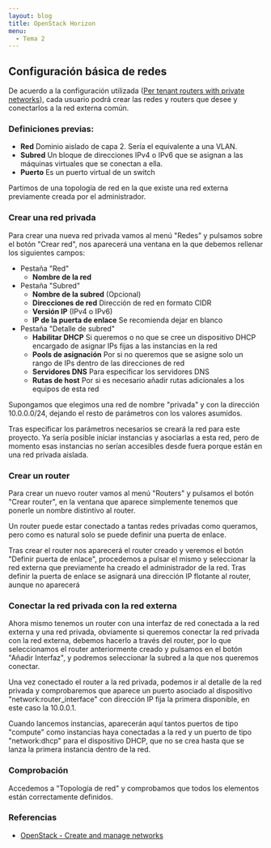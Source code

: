 ```yaml
---
layout: blog
title: OpenStack Horizon
menu:
  - Tema 2
---
```

## Configuración básica de redes

De acuerdo a la configuración utilizada ([Per tenant routers with private
networks](http://docs.openstack.org/grizzly/openstack-network/admin/content/app_demo_routers_with_private_networks.html)),
cada usuario podrá crear las redes y routers que desee y conectarlos a la red
externa común.

### Definiciones previas:

* **Red** Dominio aislado de capa 2. Sería el equivalente a una VLAN.
* **Subred** Un bloque de direcciones IPv4 o IPv6 que se asignan a las máquinas
  virtuales que se conectan a ella.
* **Puerto** Es un puerto virtual de un switch

Partimos de una topología de red en la que existe una red externa previamente
creada por el administrador.

### Crear una red privada

Para crear una nueva red privada vamos al menú "Redes" y pulsamos sobre el botón
"Crear red", nos aparecerá una ventana en la que debemos rellenar los siguientes
campos:

* Pestaña "Red"
    * **Nombre de la red**
* Pestaña "Subred"
    * **Nombre de la subred** (Opcional)
    * **Direcciones de red** Dirección de red en formato CIDR
    * **Versión IP** (IPv4 o IPv6)
    * **IP de la puerta de enlace** Se recomienda dejar en blanco
* Pestaña "Detalle de subred"
    * **Habilitar DHCP** Si queremos o no que se cree un dispositivo DHCP
    encargado de asignar IPs fijas a las instancias en la red
    * **Pools de asignación** Por si no queremos que se asigne solo un rango de
    IPs dentro de las direcciones de red
    * **Servidores DNS** Para especificar los servidores DNS
    * **Rutas de host** Por si es necesario añadir rutas adicionales a los
    equipos de esta red

Supongamos que elegimos una red de nombre "privada" y con la dirección
10.0.0.0/24, dejando el resto de parámetros con los valores asumidos.

Tras especificar los parámetros necesarios se creará la red para este
proyecto. Ya sería posible iniciar instancias y asociarlas a esta red, pero de
momento esas instancias no serían accesibles desde fuera porque están en una red
privada aislada.

### Crear un router

Para crear un nuevo router vamos al menú "Routers" y pulsamos el botón "Crear
router", en la ventana que aparece simplemente tenemos que ponerle un nombre
distintivo al router.

Un router puede estar conectado a tantas redes privadas como queramos, pero como
es natural solo se puede definir una puerta de enlace.

Tras crear el router nos aparecerá el router creado y veremos el botón "Definir
puerta de enlace", procedemos a pulsar el mismo y seleccionar la red externa que
previamente ha creado el administrador de la red. Tras definir la puerta de
enlace se asignará una dirección IP flotante al router, aunque no aparecerá 

### Conectar la red privada con la red externa 

Ahora mismo tenemos un router con una interfaz de red conectada a la red externa
y una red privada, obviamente si queremos conectar la red privada con la red
externa, debemos hacerlo a través del router, por lo que seleccionamos el router
anteriormente creado y pulsamos en el botón "Añadir Interfaz", y podremos
seleccionar la subred a la que nos queremos conectar.

Una vez conectado el router a la red privada, podemos ir al detalle de la red
privada y comprobaremos que aparece un puerto asociado al dispositivo
"network:router_interface" con dirección IP fija la primera disponible, en este
caso la 10.0.0.1.

Cuando lancemos instancias, aparecerán aquí tantos puertos de tipo "compute"
como instancias haya conectadas a la red y un puerto de tipo "network:dhcp" para
el dispositivo DHCP, que no se crea hasta que se lanza la primera instancia
dentro de la red.

### Comprobación

Accedemos a "Topología de red" y comprobamos que todos los elementos están
correctamente definidos.

### Referencias

* [OpenStack -  Create and manage networks](http://docs.openstack.org/user-guide/content/dashboard_create_networks.html)